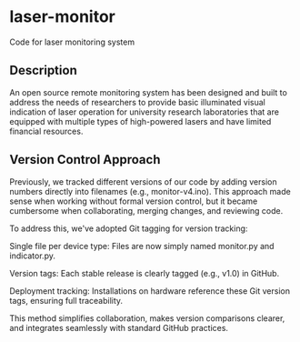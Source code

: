 # laser-monitor
Code for laser monitoring system

## Description

An open source remote monitoring system has been designed and built to address the needs of researchers to provide basic illuminated visual indication of laser operation for university research laboratories that are equipped with multiple types of high-powered lasers and have limited financial resources.

## Version Control Approach

Previously, we tracked different versions of our code by adding version numbers directly into filenames (e.g., monitor-v4.ino). This approach made sense when working without formal version control, but it became cumbersome when collaborating, merging changes, and reviewing code.

To address this, we've adopted Git tagging for version tracking:

Single file per device type: Files are now simply named monitor.py and indicator.py.

Version tags: Each stable release is clearly tagged (e.g., v1.0) in GitHub.

Deployment tracking: Installations on hardware reference these Git version tags, ensuring full traceability.

This method simplifies collaboration, makes version comparisons clearer, and integrates seamlessly with standard GitHub practices.